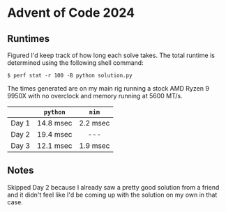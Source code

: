 # Advent of Code 2024

## Runtimes

Figured I'd keep track of how long each solve takes.  The total runtime is determined using the following shell command:

```
$ perf stat -r 100 -B python solution.py
```

The times generated are on my main rig running a stock AMD Ryzen 9 9950X with no overclock and memory running at 5600 MT/s.

| | `python` | `nim` |
|:--:|:--:|:--:|
| Day 1 | 14.8 msec | 2.2 msec |
| Day 2 | 19.4 msec | --- |
| Day 3 | 12.1 msec | 1.9 msec |

## Notes

Skipped Day 2 because I already saw a pretty good solution from a friend and it didn't feel like I'd be coming up with the solution on my own in that case.